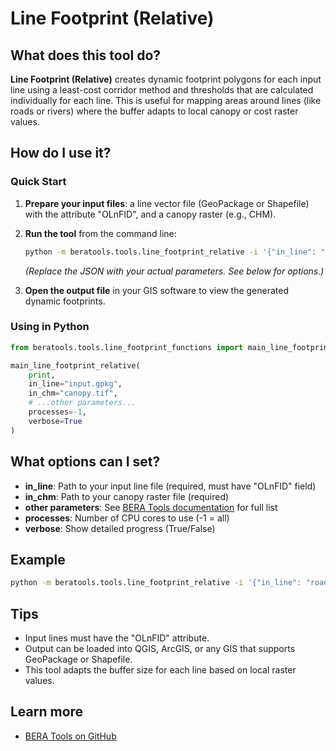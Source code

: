 # Line Footprint (Relative)

## What does this tool do?

**Line Footprint (Relative)** creates dynamic footprint polygons for each input line using a least-cost corridor method and thresholds that are calculated individually for each line. This is useful for mapping areas around lines (like roads or rivers) where the buffer adapts to local canopy or cost raster values.

## How do I use it?

### Quick Start

1. **Prepare your input files**: a line vector file (GeoPackage or Shapefile) with the attribute "OLnFID", and a canopy raster (e.g., CHM).
2. **Run the tool** from the command line:

   ```bash
   python -m beratools.tools.line_footprint_relative -i '{"in_line": "input.gpkg", "in_chm": "canopy.tif", ...}' -p -1 -v True
   ```

   *(Replace the JSON with your actual parameters. See below for options.)*

3. **Open the output file** in your GIS software to view the generated dynamic footprints.

### Using in Python

```python
from beratools.tools.line_footprint_functions import main_line_footprint_relative

main_line_footprint_relative(
    print,
    in_line="input.gpkg",
    in_chm="canopy.tif",
    # ...other parameters...
    processes=-1,
    verbose=True
)
```

## What options can I set?

- **in_line**: Path to your input line file (required, must have "OLnFID" field)
- **in_chm**: Path to your canopy raster file (required)
- **other parameters**: See [BERA Tools documentation](https://github.com/appliedgrg/beratools) for full list
- **processes**: Number of CPU cores to use (-1 = all)
- **verbose**: Show detailed progress (True/False)

## Example

```bash
python -m beratools.tools.line_footprint_relative -i '{"in_line": "roads.gpkg", "in_chm": "chm.tif"}' -p -1 -v True
```

## Tips

- Input lines must have the "OLnFID" attribute.
- Output can be loaded into QGIS, ArcGIS, or any GIS that supports GeoPackage or Shapefile.
- This tool adapts the buffer size for each line based on local raster values.

## Learn more

- [BERA Tools on GitHub](https://github.com/appliedgrg/beratools)
